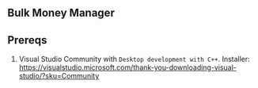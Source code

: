 ## Bulk Money Manager

## Prereqs
1. Visual Studio Community with `Desktop development with C++`. Installer: https://visualstudio.microsoft.com/thank-you-downloading-visual-studio/?sku=Community
